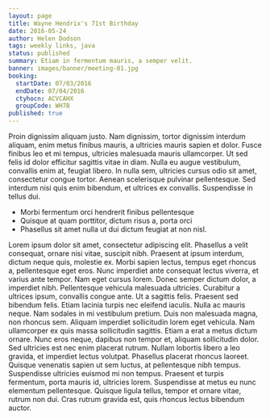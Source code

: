 ```yaml
---
layout: page
title: Wayne Hendrix's 71st Birthday
date: 2016-05-24
author: Helen Dodson
tags: weekly links, java
status: published
summary: Etiam in fermentum mauris, a semper velit.
banner: images/banner/meeting-01.jpg
booking:
  startDate: 07/03/2016
  endDate: 07/04/2016
  ctyhocn: ACVCAHX
  groupCode: WH7B
published: true
---
```

Proin dignissim aliquam justo. Nam dignissim, tortor dignissim interdum aliquam, enim metus finibus mauris, a ultricies mauris sapien et dolor. Fusce finibus leo et mi tempus, ultricies malesuada mauris ullamcorper. Ut sed felis id dolor efficitur sagittis vitae in diam. Nulla eu augue vestibulum, convallis enim at, feugiat libero. In nulla sem, ultricies cursus odio sit amet, consectetur congue tortor. Aenean scelerisque pulvinar pellentesque. Sed interdum nisi quis enim bibendum, et ultrices ex convallis. Suspendisse in tellus dui.

* Morbi fermentum orci hendrerit finibus pellentesque
* Quisque at quam porttitor, dictum risus a, porta orci
* Phasellus sit amet nulla ut dui dictum feugiat at non nisl.

Lorem ipsum dolor sit amet, consectetur adipiscing elit. Phasellus a velit consequat, ornare nisi vitae, suscipit nibh. Praesent at ipsum interdum, dictum neque quis, molestie ex. Morbi sapien lectus, tempus eget rhoncus a, pellentesque eget eros. Nunc imperdiet ante consequat lectus viverra, et varius ante tempor. Nam eget cursus lorem. Donec semper dictum dolor, a imperdiet nibh. Pellentesque vehicula malesuada ultricies. Curabitur a ultrices ipsum, convallis congue ante. Ut a sagittis felis. Praesent sed bibendum felis. Etiam lacinia turpis nec eleifend iaculis. Nulla ac mauris neque. Nam sodales in mi vestibulum pretium. Duis non malesuada magna, non rhoncus sem.
Aliquam imperdiet sollicitudin lorem eget vehicula. Nam ullamcorper ex quis massa sollicitudin sagittis. Etiam a erat a metus dictum ornare. Nunc eros neque, dapibus non tempor et, aliquam sollicitudin dolor. Sed ultricies est nec enim placerat rutrum. Nullam lobortis libero a leo gravida, et imperdiet lectus volutpat. Phasellus placerat rhoncus laoreet. Quisque venenatis sapien ut sem luctus, at pellentesque nibh tempus. Suspendisse ultricies euismod mi non tempus. Praesent et turpis fermentum, porta mauris id, ultricies lorem. Suspendisse at metus eu nunc elementum pellentesque. Quisque ligula tellus, tempor et ornare vitae, rutrum non dui. Cras rutrum gravida est, quis rhoncus lectus bibendum auctor.
